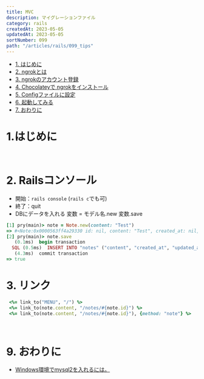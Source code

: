 ```yaml
---
title: MVC
description: マイグレーションファイル
category: rails
createdAt: 2023-05-05
updatedAt: 2023-05-05
sortNumber: 099
path: "/articles/rails/099_tips"
---
```


<nuxt-content-wrapper>

- [1. はじめに](#1-はじめに)
- [2. ngrokとは](#2-ngrokとは)
- [3. ngrokのアカウント登録](#3-ngrokのアカウント登録)
- [4. Chocolateyで ngrokをインストール](#4-chocolateyで-ngrokをインストール)
- [5. Configファイルに設定](#5-configファイルに設定)
- [6. 起動してみる](#6-起動してみる)
- [7. おわりに](#7-おわりに)


# 1.はじめに


<br>

# 2. Railsコンソール
- 開始：`rails console` (`rails c`でも可)
- 終了：quit
- DBにデータを入れる  変数 = モデル名.new 変数.save

```ruby
[1] pry(main)> note = Note.new(content: "Test")
=> #<Note:0x0000563ff4a29330 id: nil, content: "Test", created_at: nil, updated_at: nil>
[2] pry(main)> note.save
   (0.1ms)  begin transaction
  SQL (0.5ms)  INSERT INTO "notes" ("content", "created_at", "updated_at") VALUES (?, ?, ?)  [["content", "Test"], ["created_at", "2023-05-03 13:50:47.607004"], ["updated_at", "2023-05-03 13:50:47.607004"]]
   (4.3ms)  commit transaction
=> true
```

# 3. リンク

```ruby
 <%= link_to("MENU", "/") %>
 <%= link_to(note.content, "/notes/#{note.id}") %>
 <%= link_to(note.content, "/notes/#{note.id}"), {method: "note"} %>
```



<br>

# 9. おわりに
- [Windows環境でmysql2を入れるには。](https://qiita.com/takkii/items/f652df5cc30c2ea29aff)

</nuxt-content-wrapper>